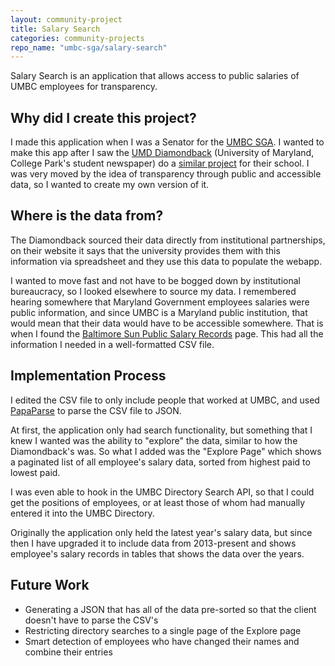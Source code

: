 ```yaml
---
layout: community-project
title: Salary Search
categories: community-projects
repo_name: "umbc-sga/salary-search"
---
```


Salary Search is an application that allows access to public salaries of UMBC employees for transparency.

## Why did I create this project?
I made this application when I was a Senator for the [UMBC SGA](https://sga.umbc.edu). I wanted to make this app after I saw the [UMD Diamondback](https://dbknews.com/) (University of Maryland, College Park's student newspaper) do a [similar project](https://salaryguide.dbknews.com/) for their school. I was very moved by the idea of transparency through public and accessible data, so I wanted to create my own version of it.

## Where is the data from?
The Diamondback sourced their data directly from institutional partnerships, on their website it says that the university provides them with this information via spreadsheet and they use this data to populate the webapp.

I wanted to move fast and not have to be bogged down by institutional bureaucracy, so I looked elsewhere to source my data. I remembered hearing somewhere that Maryland Government employees salaries were public information, and since UMBC is a Maryland public institution, that would mean that their data would have to be accessible somewhere. That is when I found the [Baltimore Sun Public Salary Records](https://salaries.news.baltimoresun.com/) page. This had all the information I needed in a well-formatted CSV file.

## Implementation Process
I edited the CSV file to only include people that worked at UMBC, and used [PapaParse](https://www.papaparse.com/) to parse the CSV file to JSON.

At first, the application only had search functionality, but something that I knew I wanted was the ability to "explore" the data, similar to how the Diamondback's was. So what I added was the "Explore Page" which shows a paginated list of all employee's salary data, sorted from highest paid to lowest paid.

I was even able to hook in the UMBC Directory Search API, so that I could get the positions of employees, or at least those of whom had manually entered it into the UMBC Directory.

Originally the application only held the latest year's salary data, but since then I have upgraded it to include data from 2013-present and shows employee's salary records in tables that shows the data over the years.

## Future Work
* Generating a JSON that has all of the data pre-sorted so that the client doesn't have to parse the CSV's
* Restricting directory searches to a single page of the Explore page
* Smart detection of employees who have changed their names and combine their entries